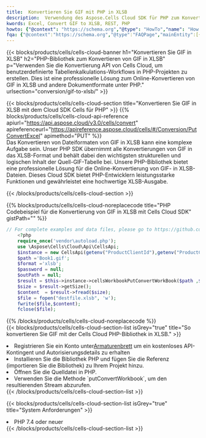 ```yaml
---
title:  Konvertieren Sie GIF mit PHP in XLSB
description:  Verwendung des Aspose.Cells Cloud SDK für PHP zum Konvertieren einer GIF-Formatdatei in eine XLSB-Formatdatei.
kwords: Excel, Convert GIF to XLSB, REST, PHP
howto: {"@context": "https://schema.org","@type": "HowTo","name": "How to convert GIF to XLSB using the Cells Cloud PHP library.","description": "How to convert GIF to XLSB using the Cells Cloud PHP library.","image": {"@type": "ImageObject"},"url": "/php/conversion/gif-to-xlsb/","step": [{ "@type": "HowToStep","name": "How to convert GIF to XLSB using the Cells Cloud PHP library. step 1", "image": {"@type": "ImageObject",},"url": "/php/conversion/gif-to-xlsb/","text": "Register an account at <a href='https://dashboard.aspose.cloud/'>Dashboard</a> to get free API quota & authorization details",},{ "@type": "HowToStep","name": "How to convert GIF to XLSB using the Cells Cloud PHP library. step 1", "image": {"@type": "ImageObject",},"url": "/php/conversion/gif-to-xlsb/","text": "Install PHP library and add the reference (import the library) to your project.",},{ "@type": "HowToStep","name": "How to convert GIF to XLSB using the Cells Cloud PHP library. step 1", "image": {"@type": "ImageObject",},"url": "/php/conversion/gif-to-xlsb/","text": "Open the source file in PHP.",},{ "@type": "HowToStep","name": "How to convert GIF to XLSB using the Cells Cloud PHP library. step 1", "image": {"@type": "ImageObject",},"url": "/php/conversion/gif-to-xlsb/","text": "Use the `putConvertWorkbook` method to retrieve the resulting stream.",}, ],"supply": {"@type": "HowToSupply","name": "document"},"tool": [{"@type": "HowToTool","name": "phpstorm, Visual Studio Code, Eclipse"},{"@type": "HowToTool","name": "Aspose Cells"}],"totalTime": "PT6M"}
fqa: {"@context":"https://schema.org","@type":"FAQPage","mainEntity":[{"@type":"Question","name":"Why convert file formats in C# using REST API?","acceptedAnswer":{"@type":"Answer","text":"Documents are encoded in many ways, and some files may be incompatible with the software you use. To open and read such files, just convert them to appropriate file formats.<br/><ol><li>Install .NET SDK and add the reference (import the library) to your project.</li><li>Open the source file in C# using REST API.</li><li>Call the PutConvertWorkbookRequest() method, passing an output filename with required extension.</li><li>Get the result of conversion as a separate file.</li></ol>"}},{"@type":"Question","name":"What file formats can I convert with your C# library?","acceptedAnswer":{"@type":"Answer","text":"We support a variety of file formats for conversion using .NET library, including XLSX, Excel, xls , PDF, CSV, HTML, Markdown, XML, PNG, JPG, TIFF, Json, TXT and many more."}},{"@type":"Question","name":"What is the maximum allowed file size for conversion using this .NET library?","acceptedAnswer":{"@type":"Answer","text":"There are no file size limits for format conversions using .NET library."}}]}
---
```

{{< blocks/products/cells/cells-cloud-banner h1="Konvertieren Sie GIF in XLSB" h2="PHP-Bibliothek zum Konvertieren von GIF in XLSB" p="Verwenden Sie die Konvertierung API von Cells Cloud, um benutzerdefinierte Tabellenkalkulations-Workflows in PHP-Projekten zu erstellen. Dies ist eine professionelle Lösung zum Online-Konvertieren von GIF in XLSB und andere Dokumentformate unter PHP." urlsection="conversion/gif-to-xlsb/" >}}

{{< blocks/products/cells/cells-cloud-section title="Konvertieren Sie GIF in XLSB mit dem Cloud SDK Cells für PHP" >}}
{{% blocks/products/cells/cells-cloud-api-reference apiurl="https://api.aspose.cloud/v3.0/cells/convert" apireferenceurl="https://apireference.aspose.cloud/cells/#/Conversion/PutConvertExcel" apimethod="PUT" %}}
<br/>
Das Konvertieren von Dateiformaten von GIF in XLSB kann eine komplexe Aufgabe sein. Unser PHP SDK übernimmt alle Konvertierungen von GIF in das XLSB-Format und behält dabei den wichtigsten strukturellen und logischen Inhalt der Quell-GIF-Tabelle bei. Unsere PHP-Bibliothek bietet eine professionelle Lösung für die Online-Konvertierung von GIF- in XLSB-Dateien. Dieses Cloud SDK bietet PHP-Entwicklern leistungsstarke Funktionen und gewährleistet eine hochwertige XLSB-Ausgabe.

{{< /blocks/products/cells/cells-cloud-section >}}

{{% blocks/products/cells/cells-cloud-noreplacecode title="PHP Codebeispiel für die Konvertierung von GIF in XLSB mit Cells Cloud SDK" gistPath="" %}}
 
```php
// For complete examples and data files, please go to https://github.com/aspose-cells-cloud/aspose-cells-cloud-php/
    <?php
    require_once('vendor\autoload.php');
    use \Aspose\Cells\Cloud\Api\CellsApi;
    $instance = new CellsApi(getenv("ProductClientId"),getenv("ProductClientSecret"));
    $path ='Book1.gif';    
    $format ='xlsb';
    $password = null;
    $outPath = null;      
    $result = $this->instance->cellsWorkbookPutConvertWorkBook($path ,$format, $password,  $outPath);
    $size = $result->getSize();
    $content  = $result->fread($size);
    $file = fopen("destfile.xlsb", 'w');
    fwrite($file,$content);
    fclose($file);
```
 
{{% /blocks/products/cells/cells-cloud-noreplacecode %}}
<br/>
{{< blocks/products/cells/cells-cloud-section-list isGrey="true" title="So konvertieren Sie GIF mit der Cells Cloud PHP-Bibliothek in XLSB." >}}
<li> Registrieren Sie ein Konto unter<a href="https://dashboard.aspose.cloud/">Armaturenbrett</a> um ein kostenloses API-Kontingent und Autorisierungsdetails zu erhalten</li>
<li>Installieren Sie die Bibliothek PHP und fügen Sie die Referenz (importieren Sie die Bibliothek) zu Ihrem Projekt hinzu.</li>
<li>Öffnen Sie die Quelldatei in PHP.</li>
<li>Verwenden Sie die Methode `putConvertWorkbook`, um den resultierenden Stream abzurufen.</li>
{{< /blocks/products/cells/cells-cloud-section-list >}}

{{< blocks/products/cells/cells-cloud-section-list isGrey="true" title="System Anforderungen" >}}
<li>PHP 7.4 oder neuer</li>
{{< /blocks/products/cells/cells-cloud-section-list >}}
